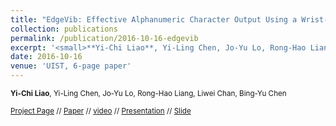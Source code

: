 ```yaml
---
title: "EdgeVib: Effective Alphanumeric Character Output Using a Wrist-Worn Tactile Display"
collection: publications
permalink: /publication/2016-10-16-edgevib
excerpt: '<small>**Yi-Chi Liao**, Yi-Ling Chen, Jo-Yu Lo, Rong-Hao Liang, Liwei Chan, Bing-Yu Chen </small><br><small>[[Project Page](https://yichiliao.github.io/portfolio/portfolio-1/)],[[Paper](http://yichiliao.github.io/files/edgevib_uist16.pdf)],[[video](https://www.youtube.com/watch?v=Q_2owlSeDg4)],[[Presentation](https://www.youtube.com/watch?v=4aogj5g-Ft0)],[[Slide](https://goo.gl/mpHQ70)]</small>'
date: 2016-10-16
venue: 'UIST, 6-page paper'
---
```


<small>**Yi-Chi Liao**, Yi-Ling Chen, Jo-Yu Lo, Rong-Hao Liang, Liwei Chan, Bing-Yu Chen </small>

<small>[Project Page](https://yichiliao.github.io/portfolio/portfolio-1/) // [Paper](http://yichiliao.github.io/files/edgevib_uist16.pdf) // [video](https://www.youtube.com/watch?v=Q_2owlSeDg4) // [Presentation](https://www.youtube.com/watch?v=4aogj5g-Ft0) // [Slide](https://goo.gl/mpHQ70) </small>

